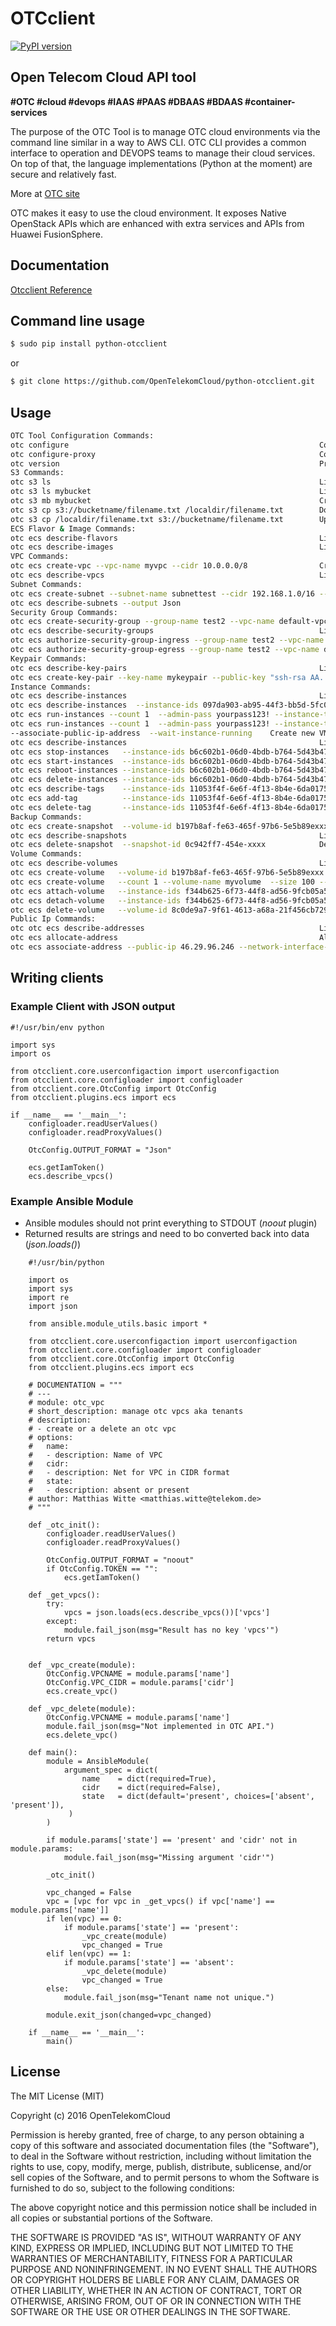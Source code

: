 OTCclient
==========

[![PyPI version](https://badge.fury.io/py/python-otcclient.png)](https://badge.fury.io/py/python-otcclient)

Open Telecom Cloud API tool
-----------------------------------------------

**#OTC #cloud #devops #IAAS #PAAS #DBAAS #BDAAS #container-services**

The purpose of the OTC Tool is to manage OTC cloud environments via the command line similar in a way to AWS CLI.
OTC CLI provides a common interface to operation and DEVOPS teams to manage their cloud services.
On top of that, the language implementations (Python at the moment) are secure and relatively fast.

More at [OTC site](https://console.otc.t-systems.com/console/#/home)

OTC makes it easy to use the cloud environment. It exposes Native OpenStack APIs which are enhanced with extra
services and APIs from Huawei FusionSphere.


Documentation
-------------

[Otcclient Reference](https://docs.otc.t-systems.com/?locale=en-us)

Command line usage
-----

`````sh
$ sudo pip install python-otcclient
`````
or
`````sh
$ git clone https://github.com/OpenTelekomCloud/python-otcclient.git
`````

Usage
----------------

`````sh
OTC Tool Configuration Commands:
otc configure                                                        Configuring OTC client tool (mandatory in first use)
otc configure-proxy                                                  Configureing proxy settings ( ONLY https )
otc version                                                          Print OTC Client tool version
S3 Commands:
otc s3 ls                                                            List Buckets
otc s3 ls mybucket                                                   List Bucket files
otc s3 mb mybucket                                                   Create New Bucket
otc s3 cp s3://bucketname/filename.txt /localdir/filename.txt        Download from bucket to local
otc s3 cp /localdir/filename.txt s3://bucketname/filename.txt        Upload file / directory to bucket
ECS Flavor & Image Commands:
otc ecs describe-flavors                                             List avaliable flavors (VM templates)
otc ecs describe-images                                              List image templates
VPC Commands:
otc ecs create-vpc --vpc-name myvpc --cidr 10.0.0.0/8                Crete new VPC
otc ecs describe-vpcs                                                List VPCs
Subnet Commands:
otc ecs create-subnet --subnet-name subnettest --cidr 192.168.1.0/16 --gateway-ip 192.168.1.2 --primary-dns 8.8.8.8 --secondary-dns 8.8.4.4 --availability-zone eu-de-01 --vpc-name default-vpc    Create new subnet for VPC
otc ecs describe-subnets --output Json
Security Group Commands:
otc ecs create-security-group --group-name test2 --vpc-name default-vpc  Create new security group
otc ecs describe-security-groups                                     List existing security-groups
otc ecs authorize-security-group-ingress --group-name test2 --vpc-name default-vpc --protocol tcp --ethertype IPv4 --portmin 22 --portmax 25      Add new incomming rule to security-group
otc ecs authorize-security-group-egress --group-name test2 --vpc-name default-vpc --protocol tcp --ethertype IPv4 --portmin 7000 --portmax 7001   Add new outcomming rule to security-group
Keypair Commands:
otc ecs describe-key-pairs                                           List key pairs
otc ecs create-key-pair --key-name mykeypair --public-key "ssh-rsa AA..."       Create key pair
Instance Commands:
otc ecs describe-instances                                           List VM instances
otc ecs describe-instances  --instance-ids 097da903-ab95-44f3-bb5d-5fc08dfb6cc3 --output Json     Detailed information of specific VM instance (JSON)
otc ecs run-instances --count 1  --admin-pass yourpass123! --instance-type c1.medium --instance-name instancename --image-name Standard_CentOS_6.7_latest --subnet-name testsubnet --vpc-name testvpc --group-name testsecgroup     Create new VM instance and START
otc ecs run-instances --count 1  --admin-pass yourpass123! --instance-type c1.medium --instance-name instancename --image-name Standard_CentOS_6.7_latest --subnet-name testsubnet --vpc-name testvpc --group-name testsecgroup  --key-name testsshkeypair --file1 /otc/a=/otc/a
--associate-public-ip-address  --wait-instance-running    Create new VM instance with injected SSH keypair, with public ip, additional file injection, wait instance created and running
otc ecs describe-instances                                           List VM instances
otc ecs stop-instances   --instance-ids b6c602b1-06d0-4bdb-b764-5d43b47abc14        Stop VM instance
otc ecs start-instances  --instance-ids b6c602b1-06d0-4bdb-b764-5d43b47abc14        Start VM instance
otc ecs reboot-instances --instance-ids b6c602b1-06d0-4bdb-b764-5d43b47abc14        Reboot VM instance
otc ecs delete-instances --instance-ids b6c602b1-06d0-4bdb-b764-5d43b47abc14        Delete VM instance (public ip + EVS also)
otc ecs describe-tags    --instance-ids 11053f4f-6e6f-4f13-8b4e-6da017529ebc        Describe the tags of an instance (also with --instance-name)
otc ecs add-tag          --instance-ids 11053f4f-6e6f-4f13-8b4e-6da017529ebc --tag KEY.VALUE  Add Tag <KEY,VALUE> to the instance (also with --instance-name)
otc ecs delete-tag       --instance-ids 11053f4f-6e6f-4f13-8b4e-6da017529ebc --tag KEY.VALUE  Delete Tag <KEY,VALUE> from the instance (also with --instance-name)
Backup Commands:
otc ecs create-snapshot  --volume-id b197b8af-fe63-465f-97b6-5e5b89exxxx  Create snapshot of volume
otc ecs describe-snapshots                                           List backup volumes
otc ecs delete-snapshot  --snapshot-id 0c942ff7-454e-xxxx            Delete volume backup
Volume Commands:
otc ecs describe-volumes                                             List volumes
otc ecs create-volume   --volume-id b197b8af-fe63-465f-97b6-5e5b89exxx --snapshot-id 0c942ff7-454e-xxxx Create volume from snapshot
otc ecs create-volume   --count 1 --volume-name myvolume  --size 100 --volume-type SATA      Create new Volume [type: SSD,SAS,SATA]
otc ecs attach-volume   --instance-ids f344b625-6f73-44f8-ad56-9fcb05a523c4 --volume-id 8c0de9a7-9f61-4613-a68a-21f456cb7298             Attach volume to instance
otc ecs detach-volume   --instance-ids f344b625-6f73-44f8-ad56-9fcb05a523c4 --volume-id 8c0de9a7-9f61-4613-a68a-21f456cb7298             Detach volume from instance
otc ecs delete-volume   --volume-id 8c0de9a7-9f61-4613-a68a-21f456cb7298                                                                 Delete volume
Public Ip Commands:
otc otc ecs describe-addresses                                       List public ip adresses
otc ecs allocate-address                                             Allocate public ip address from public ip pool
otc ecs associate-address --public-ip 46.29.96.246 --network-interface-id b197b8af-fe63-465f-97b6-5e5b89exxx      Assodicate public ip with Network Interface Id
`````

Writing clients
---------------

### Example Client with JSON output
 
	#!/usr/bin/env python
	
	import sys
	import os
	
	from otcclient.core.userconfigaction import userconfigaction
	from otcclient.core.configloader import configloader
	from otcclient.core.OtcConfig import OtcConfig
	from otcclient.plugins.ecs import ecs
	
	if __name__ == '__main__':
	    configloader.readUserValues() 
	    configloader.readProxyValues()
	
	    OtcConfig.OUTPUT_FORMAT = "Json"
	
	    ecs.getIamToken()
	    ecs.describe_vpcs()

### Example Ansible Module

- Ansible modules should not print everything to STDOUT (_noout_ plugin)
- Returned results are strings and need to bo converted back into data (_json.loads()_)

```
	#!/usr/bin/python
	
	import os
	import sys
	import re
	import json
	
	from ansible.module_utils.basic import *
	
	from otcclient.core.userconfigaction import userconfigaction
	from otcclient.core.configloader import configloader
	from otcclient.core.OtcConfig import OtcConfig
	from otcclient.plugins.ecs import ecs
	
	# DOCUMENTATION = """
	# ---
	# module: otc_vpc
	# short_description: manage otc vpcs aka tenants
	# description:
	# - create or a delete an otc vpc
	# options:
	#   name:
	#   - description: Name of VPC
	#   cidr:
	#   - description: Net for VPC in CIDR format
	#   state:
	#   - description: absent or present
	# author: Matthias Witte <matthias.witte@telekom.de>
	# """
	
	def _otc_init():
	    configloader.readUserValues()
	    configloader.readProxyValues()
	
	    OtcConfig.OUTPUT_FORMAT = "noout"
	    if OtcConfig.TOKEN == "":
	        ecs.getIamToken()
	
	def _get_vpcs():
	    try:
	        vpcs = json.loads(ecs.describe_vpcs())['vpcs']
	    except:
	        module.fail_json(msg="Result has no key 'vpcs'")
	    return vpcs
	
	
	def _vpc_create(module):
	    OtcConfig.VPCNAME = module.params['name']
	    OtcConfig.VPC_CIDR = module.params['cidr']
	    ecs.create_vpc()
	
	def _vpc_delete(module):
	    OtcConfig.VPCNAME = module.params['name']
	    module.fail_json(msg="Not implemented in OTC API.")
	    ecs.delete_vpc()
	
	def main():
	    module = AnsibleModule(
	        argument_spec = dict(
	            name    = dict(required=True),
	            cidr    = dict(required=False),
	            state   = dict(default='present', choices=['absent', 'present']),
	         )
	    )
	
	    if module.params['state'] == 'present' and 'cidr' not in module.params:
	        module.fail_json(msg="Missing argument 'cidr'")
	
	    _otc_init()
	
	    vpc_changed = False
	    vpc = [vpc for vpc in _get_vpcs() if vpc['name'] == module.params['name']]
	    if len(vpc) == 0:
	        if module.params['state'] == 'present':
	            _vpc_create(module)
	            vpc_changed = True
	    elif len(vpc) == 1:
	        if module.params['state'] == 'absent':
	            _vpc_delete(module)
	            vpc_changed = True
	    else:
	        module.fail_json(msg="Tenant name not unique.")
	
	    module.exit_json(changed=vpc_changed)
	
	if __name__ == '__main__':
	    main()
```

License
-------

The MIT License (MIT)

Copyright (c) 2016 OpenTelekomCloud

Permission is hereby granted, free of charge, to any person obtaining a copy
of this software and associated documentation files (the "Software"), to deal
in the Software without restriction, including without limitation the rights
to use, copy, modify, merge, publish, distribute, sublicense, and/or sell
copies of the Software, and to permit persons to whom the Software is
furnished to do so, subject to the following conditions:

The above copyright notice and this permission notice shall be included in all
copies or substantial portions of the Software.

THE SOFTWARE IS PROVIDED "AS IS", WITHOUT WARRANTY OF ANY KIND, EXPRESS OR
IMPLIED, INCLUDING BUT NOT LIMITED TO THE WARRANTIES OF MERCHANTABILITY,
FITNESS FOR A PARTICULAR PURPOSE AND NONINFRINGEMENT. IN NO EVENT SHALL THE
AUTHORS OR COPYRIGHT HOLDERS BE LIABLE FOR ANY CLAIM, DAMAGES OR OTHER
LIABILITY, WHETHER IN AN ACTION OF CONTRACT, TORT OR OTHERWISE, ARISING FROM,
OUT OF OR IN CONNECTION WITH THE SOFTWARE OR THE USE OR OTHER DEALINGS IN THE
SOFTWARE.
